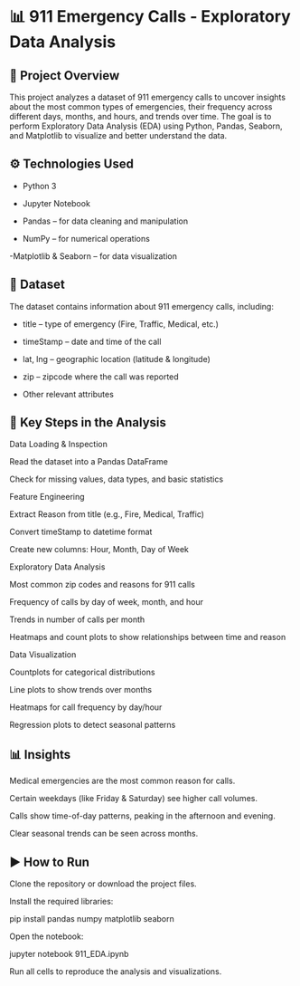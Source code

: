 # 📊 911 Emergency Calls - Exploratory Data Analysis
## 📌 Project Overview

This project analyzes a dataset of 911 emergency calls to uncover insights about the most common types of emergencies, their frequency across different days, months, and hours, and trends over time. The goal is to perform Exploratory Data Analysis (EDA) using Python, Pandas, Seaborn, and Matplotlib to visualize and better understand the data.

## ⚙️ Technologies Used

- Python 3

- Jupyter Notebook

- Pandas – for data cleaning and manipulation

- NumPy – for numerical operations

-Matplotlib & Seaborn – for data visualization

## 📂 Dataset

The dataset contains information about 911 emergency calls, including:

- title – type of emergency (Fire, Traffic, Medical, etc.)

- timeStamp – date and time of the call

- lat, lng – geographic location (latitude & longitude)

- zip – zipcode where the call was reported

- Other relevant attributes

## 🔑 Key Steps in the Analysis

Data Loading & Inspection

Read the dataset into a Pandas DataFrame

Check for missing values, data types, and basic statistics

Feature Engineering

Extract Reason from title (e.g., Fire, Medical, Traffic)

Convert timeStamp to datetime format

Create new columns: Hour, Month, Day of Week

Exploratory Data Analysis

Most common zip codes and reasons for 911 calls

Frequency of calls by day of week, month, and hour

Trends in number of calls per month

Heatmaps and count plots to show relationships between time and reason

Data Visualization

Countplots for categorical distributions

Line plots to show trends over months

Heatmaps for call frequency by day/hour

Regression plots to detect seasonal patterns

 ## 📊 Insights

Medical emergencies are the most common reason for calls.

Certain weekdays (like Friday & Saturday) see higher call volumes.

Calls show time-of-day patterns, peaking in the afternoon and evening.

Clear seasonal trends can be seen across months.

## ▶️ How to Run

Clone the repository or download the project files.

Install the required libraries:

pip install pandas numpy matplotlib seaborn


Open the notebook:

jupyter notebook 911_EDA.ipynb


Run all cells to reproduce the analysis and visualizations.
